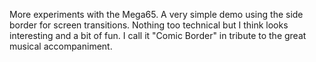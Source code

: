 More experiments with the Mega65. A very simple demo using the side border for screen transitions. Nothing too technical but I think looks interesting and a bit of fun.
I call it "Comic Border" in tribute to the great musical accompaniment.
